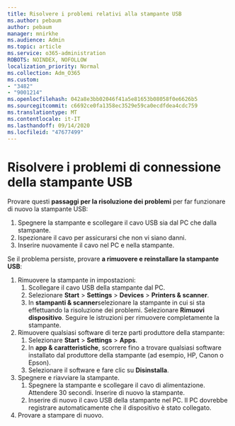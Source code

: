 ```yaml
---
title: Risolvere i problemi relativi alla stampante USB
ms.author: pebaum
author: pebaum
manager: mnirkhe
ms.audience: Admin
ms.topic: article
ms.service: o365-administration
ROBOTS: NOINDEX, NOFOLLOW
localization_priority: Normal
ms.collection: Adm_O365
ms.custom:
- "3482"
- "9001214"
ms.openlocfilehash: 042a8e3bb02046f41a5e81653b08058f0e6626b5
ms.sourcegitcommit: c6692ce0fa1358ec3529e59ca0ecdfdea4cdc759
ms.translationtype: MT
ms.contentlocale: it-IT
ms.lasthandoff: 09/14/2020
ms.locfileid: "47677499"
---
```

# <a name="fix-usb-printer-connection-issues"></a>Risolvere i problemi di connessione della stampante USB

Provare questi **passaggi per la risoluzione dei problemi** per far funzionare di nuovo la stampante USB:

1. Spegnere la stampante e scollegare il cavo USB sia dal PC che dalla stampante.
2. Ispezionare il cavo per assicurarsi che non vi siano danni.
3. Inserire nuovamente il cavo nel PC e nella stampante.

Se il problema persiste, provare **a rimuovere e reinstallare la stampante USB**:

1. Rimuovere la stampante in impostazioni:
    1. Scollegare il cavo USB della stampante dal PC.
    2. Selezionare **Start**  >  **Settings**  >  **Devices**  >  **Printers & scanner**.
    3. In **stampanti & scanner**selezionare la stampante in cui si sta effettuando la risoluzione dei problemi. Selezionare **Rimuovi dispositivo**. Seguire le istruzioni per rimuovere completamente la stampante.
2. Rimuovere qualsiasi software di terze parti produttore della stampante:
    1. Selezionare **Start**  >  **Settings**  >  **Apps**.
    2. In **app & caratteristiche**, scorrere fino a trovare qualsiasi software installato dal produttore della stampante (ad esempio, HP, Canon o Epson).
    3. Selezionare il software e fare clic su **Disinstalla**.
3. Spegnere e riavviare la stampante.<br>
    1. Spegnere la stampante e scollegare il cavo di alimentazione. Attendere 30 secondi. Inserire di nuovo la stampante.
    2. Inserire di nuovo il cavo USB della stampante nel PC. Il PC dovrebbe registrare automaticamente che il dispositivo è stato collegato.
4. Provare a stampare di nuovo.